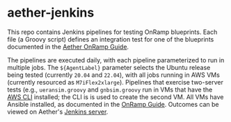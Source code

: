# aether-jenkins

This repo contains Jenkins pipelines for testing OnRamp blueprints.
Each file (a Groovy script) defines an integration test for one of the
blueprints documented in the
[Aether OnRamp Guide](https://docs.aetherproject.org/master/onramp/blueprints.html).

The pipelines are executed daily, with each pipeline parameterized to
run in multiple jobs. The `${AgentLabel}` parameter selects the
Ubuntu release being tested (currently ``20.04`` and ``22.04``),
with all jobs running in AWS VMs (currently resourced as `M7iFlex2xlarge`).
Pipelines that exercise two-server tests (e.g., `ueransim.groovy`
and `gnbsim.groovy` run in VMs that have the
[AWS CLI](https://aws.amazon.com/cli/) installed; the CLI is is used to create
the second VM. All VMs have Ansible installed, as documented in the
[OnRamp Guide](https://docs.aetherproject.org/master/onramp/start.html#prep-environment).
Outcomes can be viewed on Aether's
[Jenkins server](https://jenkins.aetherproject.org).





